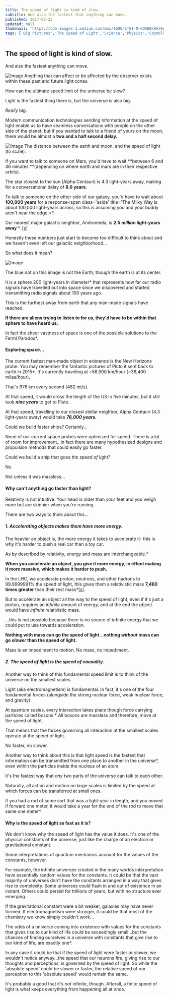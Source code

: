 ```yaml
---
title: The speed of light is kind of slow.
subtitle: And also the fastest that anything can move.
published: 2017-02-22
updated: null
thumbnail: 'https://cdn-images-1.medium.com/max/1600/1*GI-N-wQADBxKFa9g-VS6kw.png'
tags: ['Big Pictures','The Speed of Light','Science','Physics','Cosmology','Knowledge']
---
```

## The speed of light is kind of slow.
And also the fastest anything can move.

![Image](https://cdn-images-1.medium.com/max/1600/1*GI-N-wQADBxKFa9g-VS6kw.png)
<span class='caption'>Anything that can affect or be affected by the observer exists within these past and future light cones.</span>

How can the ultimate speed limit of the universe be slow?

Light is the fastest thing there is, but the universe is also big.

_Really_ big.

Modern communication technologies sending information at the speed of light enable us to have seamless conversations with people on the other side of the planet, but if you wanted to talk to a friend of yours on the moon, there would be almost a **two and a half second delay.**

![Image](https://cdn-images-1.medium.com/max/1600/1*SSb8nK5QcdtDFWvdGUwdbw.gif)
<span class='caption'>The distance between the earth and moon, and the speed of light (to scale).</span>

If you want to talk to someone on Mars, you'd have to wait **between 6 and 46 minutes **(depending on where earth and mars are in their respective orbits).

The star closest to the sun (Alpha Centauri) is 4.3 light-years away, making for a conversational delay of **8.6 years**.

To talk to someone on the other side of our galaxy, you'd have to wait about **100,000 years** for a response<span class='aside' title='The Milky Way is about 100,000 light-years across, so this is assuming you and your buddy aren't near the edge.>\*</span>.

Our nearest major galactic neighbor, Andromeda, is **2.5 _million_ light-years away** <span class='aside' title="Though it's heading our way about 110 km per second (68 mi/s)... Rest easy though, it will be another 4 billion years before the collision, so nothing to worry about for now...">\*</span>. [[s](https://en.wikipedia.org/wiki/Andromeda%E2%80%93Milky_Way_collision)]

Honestly these numbers just start to become too difficult to think about and we haven't even left our galactic neighborhood...

So what does it mean?

![Image](https://cdn-images-1.medium.com/max/2000/1*ziGJuS4rLM6dEvAHWSiZHw.jpeg)

The blue dot on this image is not the Earth, though the earth is at its center.

It is a sphere 200 light-years in diameter<span class='aside' title='and expanding at the speed of light...'>\*</span> that represents how far our radio signals have travelled out into space since we discovered and started transmitting radio signals about 100 years ago.

This is the furthest away from earth that any man-made signals have reached.

**If there are aliens trying to listen to for us, they'd have to be within that sphere to have heard us.**

In fact the sheer vastness of space is one of the possible solutions to the Fermi Paradox<span class='aside' title="i.e. if there is other intelligent life in the universe, why haven't we heard from them?">\*<span>.

#### Exploring space...
The current fastest man-made object in existence is the New Horizons probe. You may remember the fantastic pictures of Pluto it sent back to earth in 2015<span class='aside' title="<img src='https://upload.wikimedia.org/wikipedia/commons/thumb/2/2a/Nh-pluto-in-true-color_2x_JPEG-edit-frame.jpg/450px-Nh-pluto-in-true-color_2x_JPEG-edit-frame.jpg'>">\*</span>. It's currently traveling at ~58,500 km/hour (~36,400 miles/hour). 

That's 976 km every second (482 mi/s).

At that speed, it would cross the length of the US in five minutes, but it still took **_nine years_** to get to Pluto.

At that speed, travelling to our closest stellar neighbor, Alpha Centauri (4.3 light-years away) would take **_78,000 years._**

Could we build faster ships? Certainly...

None of our current space probes were optimized for speed. There is a lot of room for improvement...in fact there are many hypothesized designs and propulsion methods that could easily go faster.

Could we build a ship that goes _the speed of light?_

No.

Not unless it was massless...

#### **Why can't anything go faster than light?**

Relativity is not intuitive. Your head is older than your feet and you weigh more but are skinnier when you're running.

There are two ways to think about this... 

##### 1. Accelerating objects makes them have more energy.

The heavier an object is, the more energy it takes to accelerate it- this is why it's harder to push a real car than a toy car.

As by described by relativity, energy and mass are interchangeable.<span class='aside' title='Put more accurately (but slightly more confusingly), mass is a property that energy exhibits rather than a thing in and of itself'>\*</span>

**When you accelerate an object, you give it more energy, in effect making it more massive, which makes it harder to push.**

In the LHC, we accelerate proton, neutrons, and other hadrons to 99.9999991% the speed of light, this gives them a relativistic mass **7,460 times greater** than their rest mass<span class='aside' title='all that extra energy then goes towards creating other particles when the protons are smashed together'>\*</span>[[s](https://lhc-machine-outreach.web.cern.ch/lhc-machine-outreach/lhc-machine-outreach-faq.htm)].

But to accelerate an object all the way to the speed of light, even if it's just a proton, requires an _infinite_ amount of energy, and at the end the object would have _infinite_ relativistic mass.

...this is not possible because there is no source of infinite energy that we could put to use towards acceleration.

**Nothing with mass can go the speed of light...nothing _without_ mass can go _slower_ than the speed of light.**

Mass is an impediment to motion. No mass, no impediment.

##### 2. The speed of light is the speed of causality.

Another way to think of this fundamental speed limit is to think of the universe on the smallest scales.

Light (aka electromagnetism) is fundamental. In fact, it's one of the four fundamental forces (alongside the strong nuclear force, weak nuclear force, and gravity).

At quantum scales, every interaction takes place though force carrying particles called bosons.<span class='aside' title='W and Z for the weak force, gluons for strong force, and photons for electromagnetism'>\*</span> All bosons are massless and therefore, move at the speed of light. 

That means that the forces governing all interaction at the smallest scales operate at the speed of light.

No faster, no slower.

Another way to think about this is that light speed is the fastest that information can be transmitted from one place to another in the universe<span class='aside' title='A frequent misconception is that quantum entanglement makes this possible, however, though the correlation of entangled particles is conveyed instantaneously across arbitrary distances, it is in fact impossible to send any information along with that correlation'>\*</span>, even within the particles inside the nucleus of an atom.

It's the fastest way that _any_ two parts of the universe can talk to each other.

Naturally, all action and motion on large scales is limited by the speed at which forces can be transferred at small ones.

If you had a rod of some sort that was a light-year in length, and you moved if forward one meter, it would take a year for the end of the rod to move that same one meter<span class='aside' title='This is of course ignoring the multitude of impracticalities around having a rod that was a light-year in length...'>\*</span>.

#### Why is the speed of light as fast as it is?

We don't know why the speed of light has the value it does. It's one of the physical constants of the universe, just like the charge of an electron or gravitational constant.

Some interpretations of quantum mechanics account for the values of the constants, however.

For example, the infinite universes created in the many worlds interpretation have essentially random values for the constants. It could be that the vast majority of universes don't have the constants arranged in a way that gives rise to complexity. Some universes could flash in and out of existence in an instant. Others could persist for trillions of years, but with no structure ever emerging.

If the gravitational constant were a bit weaker, galaxies may have never formed. If electromagnetism were stronger, it could be that most of the chemistry we know simply couldn't work...

The odds of a universe coming into existence with values for the constants that gives rise to our kind of life could be exceedingly small...but the chances of finding ourselves in a universe with constants that give rise to our kind of life, are exactly one<span class='aside' title="Anthropic mania is looking into the night sky and thinking the universe must exist solely because we are here to see it. The fact of our existence as intelligent beings who can measure physical constants requires those constants to be such that beings like us can exist. ">\*</span>.

In any case it could be that if the speed of light were faster or slower, we wouldn't notice anyway...the speed that our neurons fire, giving rise to our thoughts and perceptions, is governed by the speed of light. So while the 'absolute speed' could be slower or faster, the relative speed of our perception to this 'absolute speed' would remain the same.

It's probably a good that it's _not_ infinite, though. Afterall, a finite speed of light is what keeps everything from happening all at once.

<!-- Do you better understand the speed of light? Still have questions? Let us know. -->

<!-- <form action="https://formspree.io/bornytm@gmail.com"
      method="POST">
    <input type="text" name="name">
    <input type="email" name="_replyto">
    <input type="submit" value="Send">
</form> -->
